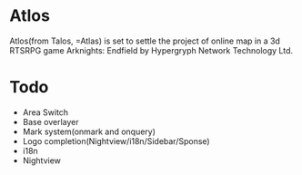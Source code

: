 # Atlos
Atlos(from Talos, =Atlas) is set to settle the project of online map in a 3d RTSRPG game Arknights: Endfield by Hypergryph Network Technology Ltd.

# Todo
- Area Switch
- Base overlayer
- Mark system(onmark and onquery)
- Logo completion(Nightview/i18n/Sidebar/Sponse)
- i18n
- Nightview